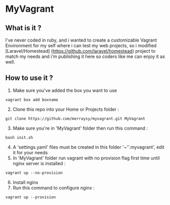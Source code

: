 # MyVagrant

## What is it ?

I've never coded in ruby, and i wanted to create a customizable Vagrant Environment for my self where i can test my web projects, so i modified [Laravel/Homestead] (https://github.com/laravel/homestead) project to match my needs and i'm publishing it here so coders like me can enjoy it as well.

## How to use it ?

1. Make sure you've added the box you want to use
```
vagrant box add boxname
```

2. Clone this repo into your Home or Projects folder :
```
git clone https://github.com/merraysy/myvagrant.git MyVagrant
```

3. Make sure you're in 'MyVagrant' folder then run this command :
```
bash init.sh
```

4. A 'settings.yaml' files must be created in this folder '~'\'.myvagrant', edit it for your needs
5. In 'MyVagrant' folder run vagrant with no provision flag first time until nginx server is installed :
```
vagrant up --no-provision
```

6. Install nginx
7. Run this command to configure nginx :
```
vagrant up --provision
```
